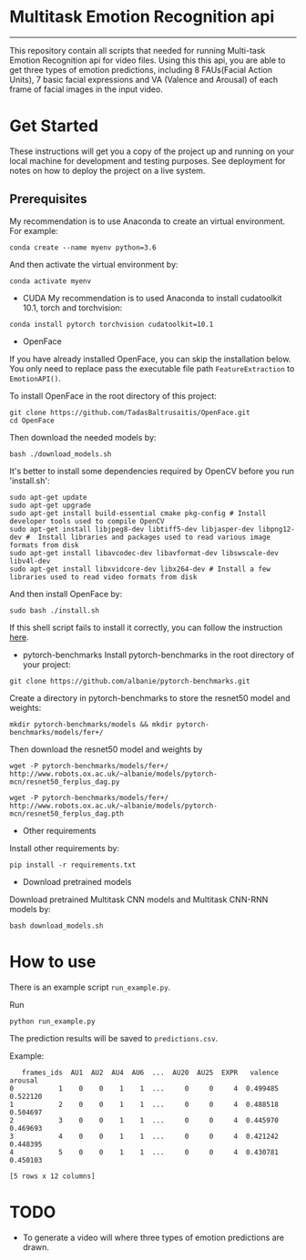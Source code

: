 # Multitask Emotion Recognition api
---
This repository contain all scripts that needed for running Multi-task Emotion Recognition api for video files. Using this this api, you are able to get three types of emotion predictions, including 8 FAUs(Facial Action Units), 7 basic facial expressions and VA (Valence and Arousal) of each frame of facial images in the input video.

# Get Started

These instructions will get you a copy of the project up and running on your local machine for development and testing purposes. See deployment for notes on how to deploy the project on a live system.

## Prerequisites
My recommendation is to use Anaconda to create an virtual environment. For example:
```
conda create --name myenv python=3.6
```

And then activate the virtual environment by:
```
conda activate myenv
```

- CUDA
My recommendation is to used Anaconda to install cudatoolkit 10.1, torch and torchvision:
```
conda install pytorch torchvision cudatoolkit=10.1
```

- OpenFace

If you have already installed OpenFace, you can skip the installation below. You only need to replace pass the executable file path `FeatureExtraction` to `EmotionAPI()`.

To install OpenFace in the root directory of this project:
```
git clone https://github.com/TadasBaltrusaitis/OpenFace.git
cd OpenFace
```
Then download the needed models by:
```
bash ./download_models.sh
```
It's better to install some dependencies required by OpenCV before you run 'install.sh':
```
sudo apt-get update
sudo apt-get upgrade
sudo apt-get install build-essential cmake pkg-config # Install developer tools used to compile OpenCV
sudo apt-get install libjpeg8-dev libtiff5-dev libjasper-dev libpng12-dev #  Install libraries and packages used to read various image formats from disk
sudo apt-get install libavcodec-dev libavformat-dev libswscale-dev libv4l-dev
sudo apt-get install libxvidcore-dev libx264-dev # Install a few libraries used to read video formats from disk
```
And then install OpenFace by:
```
sudo bash ./install.sh
```
If this shell script fails to install it correctly, you can follow the instruction [here](https://github.com/TadasBaltrusaitis/OpenFace/wiki/Unix-Installation#advanced-ubuntu-installation-if-not-using-installsh-or-if-it-fails).

- pytorch-benchmarks
Install pytorch-benchmarks in the root directory of your project:
```
git clone https://github.com/albanie/pytorch-benchmarks.git
```
Create a directory in pytorch-benchmarks to store the resnet50 model and weights:
```
mkdir pytorch-benchmarks/models && mkdir pytorch-benchmarks/models/fer+/
```
Then download the resnet50 model and weights by
```
wget -P pytorch-benchmarks/models/fer+/ http://www.robots.ox.ac.uk/~albanie/models/pytorch-mcn/resnet50_ferplus_dag.py

wget -P pytorch-benchmarks/models/fer+/ http://www.robots.ox.ac.uk/~albanie/models/pytorch-mcn/resnet50_ferplus_dag.pth 
```

- Other requirements

Install other requirements by:
```
pip install -r requirements.txt
```

- Download pretrained models

Download pretrained Multitask CNN models and Multitask CNN-RNN models by:

```
bash download_models.sh
```

# How to use
There is an example script `run_example.py`.

Run 
```
python run_example.py
```
The prediction results will be saved to `predictions.csv`. 

Example:
```
   frames_ids  AU1  AU2  AU4  AU6  ...  AU20  AU25  EXPR   valence   arousal
0           1    0    0    1    1  ...     0     0     4  0.499485  0.522120
1           2    0    0    1    1  ...     0     0     4  0.488518  0.504697
2           3    0    0    1    1  ...     0     0     4  0.445970  0.469693
3           4    0    0    1    1  ...     0     0     4  0.421242  0.448395
4           5    0    0    1    1  ...     0     0     4  0.430781  0.450103

[5 rows x 12 columns]

``` 

# TODO
- To generate a video will where three types of emotion predictions are drawn.
